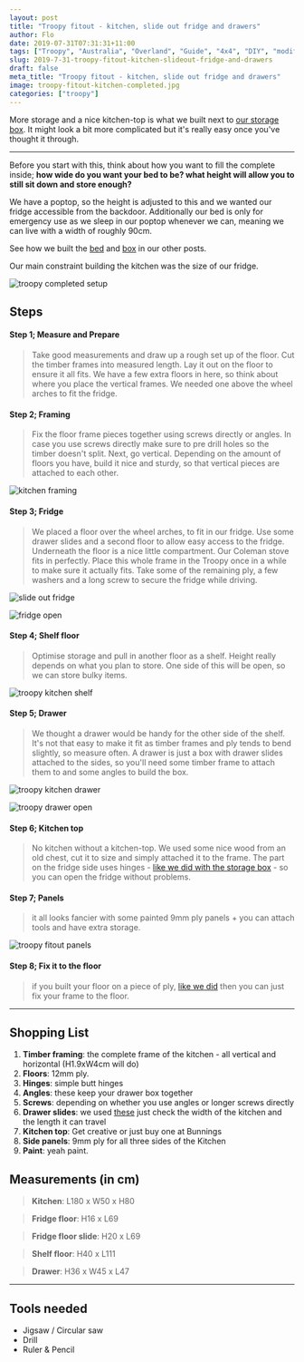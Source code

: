 ```yaml
---
layout: post
title: "Troopy fitout - kitchen, slide out fridge and drawers"
author: Flo
date: 2019-07-31T07:31:31+11:00
tags: ["Troopy", "Australia", "Overland", "Guide", "4x4", "DIY", "modification"]
slug: 2019-7-31-troopy-fitout-kitchen-slideout-fridge-and-drawers
draft: false
meta_title: "Troopy fitout - kitchen, slide out fridge and drawers"
image: troopy-fitout-kitchen-completed.jpg
categories: ["troopy"]
---
```


More storage and a nice kitchen-top is what we built next to [our storage box](2019-7-30-troopy-fitout-storage-box-bench-bed-all-in-one). It might look a bit more complicated but it's really easy once you've thought it through.<!-- end -->

---

Before you start with this, think about how you want to fill the complete inside; **how wide do you want your bed to be? what height will allow you to still sit down and store enough?**

We have a poptop, so the height is adjusted to this and we wanted our fridge accessible from the backdoor. Additionally our bed is only for emergency use as we sleep in our poptop whenever we can, meaning we can live with a width of roughly 90cm.

See how we built the [bed](2019-8-01-troopy-fitout-a-convertible-bed-and-desk) and [box](2019-7-30-troopy-fitout-storage-box-bench-bed-all-in-one) in our other posts.

Our main constraint building the kitchen was the size of our fridge.

![troopy completed setup](./troopy-fitout-completed.jpg)

## Steps

#### Step 1; Measure and Prepare

> Take good measurements and draw up a rough set up of the floor.
> Cut the timber frames into measured length.
> Lay it out on the floor to ensure it all fits. We have a few extra floors in here, so think about where you place the vertical frames. We needed one above the wheel arches to fit the fridge.

#### Step 2; Framing

> Fix the floor frame pieces together using screws directly or angles. In case you use screws directly make sure to pre drill holes so the timber doesn't split.
> Next, go vertical. Depending on the amount of floors you have, build it nice and sturdy, so that vertical pieces are attached to each other.

![kitchen framing](./troopy-fitout-kitchen-framing.jpg)

#### Step 3; Fridge

> We placed a floor over the wheel arches, to fit in our fridge.
> Use some drawer slides and a second floor to allow easy access to the fridge.
> Underneath the floor is a nice little compartment. Our Coleman stove fits in perfectly.
> Place this whole frame in the Troopy once in a while to make sure it actually fits.
> Take some of the remaining ply, a few washers and a long screw to secure the fridge while driving.

![slide out fridge](./troopy-fitout-slide-out-fridge.jpg)

![fridge open](./troopy-fitout-kitchen-fridge-open.jpg)

#### Step 4; Shelf floor

> Optimise storage and pull in another floor as a shelf.
> Height really depends on what you plan to store.
> One side of this will be open, so we can store bulky items.

![troopy kitchen shelf](./troopy-fitout-kitchen-shelf.jpg)

#### Step 5; Drawer

> We thought a drawer would be handy for the other side of the shelf.
> It's not that easy to make it fit as timber frames and ply tends to bend slightly, so measure often.
> A drawer is just a box with drawer slides attached to the sides, so you'll need some timber frame to attach them to and some angles to build the box.

![troopy kitchen drawer](./troopy-kitchen-drawer-slide-out.jpg)

![troopy drawer open](./troopy-fitout-kitchen-drawer-open.jpg)

#### Step 6; Kitchen top

> No kitchen without a kitchen-top. We used some nice wood from an old chest, cut it to size and simply attached it to the frame.
> The part on the fridge side uses hinges - [like we did with the storage box](2019-7-30-troopy-fitout-storage-box-bench-bed-all-in-one) - so you can open the fridge without problems.

#### Step 7; Panels

> it all looks fancier with some painted 9mm ply panels + you can attach tools and have extra storage.

![troopy fitout panels](./troopy-fitout-kitchen-panels.jpg)

#### Step 8; Fix it to the floor

> if you built your floor on a piece of ply, [like we did](https://roadvagabonds.com/2019-7-17-how-to-put-a-floor-into-a-troopy) then you can just fix your frame to the floor.  
---

## Shopping List

1. **Timber framing**: the complete frame of the kitchen - all vertical and horizontal (H1.9xW4cm will do)
2. **Floors**: 12mm ply.
3. **Hinges**: simple butt hinges
4. **Angles**: these keep your drawer box together
5. **Screws**: depending on whether you use angles or longer screws directly
6. **Drawer slides**: we used [these](https://www.bunnings.com.au/goliath-slimline-drawer-slide-pair_p0043590) just check the width of the kitchen and the length it can travel
7. **Kitchen top**: Get creative or just buy one at Bunnings
8. **Side panels**: 9mm ply for all three sides of the Kitchen
9. **Paint**: yeah paint.

## Measurements (in cm)

> **Kitchen**: L180 x W50 x H80

> **Fridge floor**: H16 x L69

> **Fridge floor slide**: H20 x L69

> **Shelf floor**: H40 x L111

> **Drawer**: H36 x W45 x L47

---

## Tools needed

* Jigsaw / Circular saw
* Drill
* Ruler & Pencil
